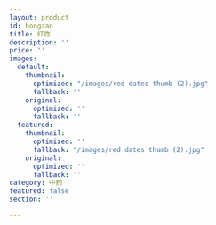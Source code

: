 ```yaml
---
layout: product
id: hongzao
title: 红咋
description: ''
price: ''
images:
  default:
    thumbnail:
      optimized: "/images/red dates thumb (2).jpg"
      fallback: ''
    original:
      optimized: ''
      fallback: ''
  featured:
    thumbnail:
      optimized: ''
      fallback: "/images/red dates thumb (2).jpg"
    original:
      optimized: ''
      fallback: ''
category: 中药
featured: false
section: ''

---
```

